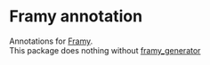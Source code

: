 # Framy annotation

Annotations for [Framy](https://pub.dev/packages/framy_generator).  
This package does nothing without [framy_generator](https://pub.dev/packages/framy_generator)